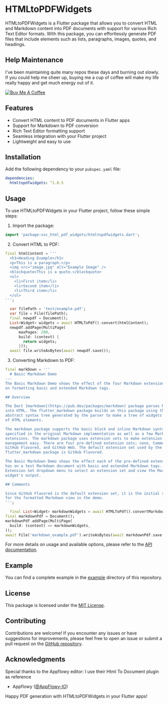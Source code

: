 # HTMLtoPDFWidgets


HTMLtoPDFWidgets is a Flutter package that allows you to convert HTML and Markdown content into PDF documents with support for various Rich Text Editor formats. With this package, you can effortlessly generate PDF files that include elements such as lists, paragraphs, images, quotes, and headings.

## Help Maintenance

I've been maintaining quite many repos these days and burning out slowly. If you could help me cheer up, buying me a cup of coffee will make my life really happy and get much energy out of it.

<a href="https://www.buymeacoffee.com/alihassan13" target="_blank"><img src="https://www.buymeacoffee.com/assets/img/custom_images/purple_img.png" alt="Buy Me A Coffee" style="height: auto !important;width: auto !important;" ></a>

## Features

- Convert HTML content to PDF documents in Flutter apps
- Support for Markdown to PDF conversion
- Rich Text Editor formatting support
- Seamless integration with your Flutter project
- Lightweight and easy to use

## Installation

Add the following dependency to your `pubspec.yaml` file:

```yaml
dependencies:
  htmltopdfwidgets: ^1.0.5
```

## Usage

To use HTMLtoPDFWidgets in your Flutter project, follow these simple steps:

1. Import the package:

```dart
import 'package:vsc_html_pdf_widgets/htmltopdfwidgets.dart';
```

2. Convert HTML to PDF:

```dart
final htmlContent = '''
  <h1>Heading Example</h1>
  <p>This is a paragraph.</p>
  <img src="image.jpg" alt="Example Image" />
  <blockquote>This is a quote.</blockquote>
  <ul>
    <li>First item</li>
    <li>Second item</li>
    <li>Third item</li>
  </ul>
''';

  var filePath = 'test/example.pdf';
  var file = File(filePath);
  final newpdf = Document();
  List<Widget> widgets = await HTMLToPdf().convert(htmlContent);
  newpdf.addPage(MultiPage(
      maxPages: 200,
      build: (context) {
        return widgets;
      }));
  await file.writeAsBytes(await newpdf.save());
```
3. Converting Markdown to PDF:

```dart
final markDown = '''
  # Basic Markdown Demo
---
The Basic Markdown Demo shows the effect of the four Markdown extension sets
on formatting basic and extended Markdown tags.

## Overview

The Dart [markdown](https://pub.dev/packages/markdown) package parses Markdown
into HTML. The flutter_markdown package builds on this package using the
abstract syntax tree generated by the parser to make a tree of widgets instead
of HTML elements.

The markdown package supports the basic block and inline Markdown syntax
specified in the original Markdown implementation as well as a few Markdown
extensions. The markdown package uses extension sets to make extension
management easy. There are four pre-defined extension sets; none, Common Mark,
GitHub Flavored, and GitHub Web. The default extension set used by the
flutter_markdown package is GitHub Flavored.

The Basic Markdown Demo shows the effect each of the pre-defined extension sets
has on a test Markdown document with basic and extended Markdown tags. Use the
Extension Set dropdown menu to select an extension set and view the Markdown
widget's output.

## Comments

Since GitHub Flavored is the default extension set, it is the initial setting
for the formatted Markdown view in the demo.
''';

  final List<Widget> markdownWidgets = await HTMLToPdf().convertMarkdown(markDown);
final markdownPdf = Document();
markdownPdf.addPage(MultiPage(
  build: (context) => markdownWidgets,
));
await File('markdown_example.pdf').writeAsBytes(await markdownPdf.save());
```

For more details on usage and available options, please refer to the [API documentation](https://pub.dev/documentation/htmltopdfwidgets/latest).

## Example

You can find a complete example in the [example](https://github.com/alihassan143/htmltopdfwidgets/tree/main/example) directory of this repository.

## License

This package is licensed under the [MIT License](https://github.com/alihassan143/htmltopdfwidgets/blob/main/LICENSE).

## Contributing

Contributions are welcome! If you encounter any issues or have suggestions for improvements, please feel free to open an issue or submit a pull request on the [GitHub repository](https://github.com/alihassan143/htmltopdfwidgets).

## Acknowledgments

Special thanks to the Appflowy editor:
I use their Html To Document plugin as reference

- Appflowy ([@AppFlowy-IO](https://github.com/AppFlowy-IO/appflowy-editor))



Happy PDF generation with HTMLtoPDFWidgets in your Flutter apps!



